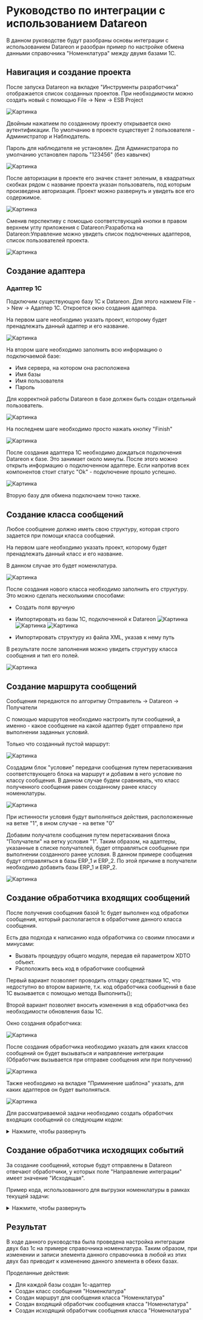 # Руководство по интеграции с использованием Datareon
В данном руководстве будут разобраны основы интеграции с использованием Datareon и разобран пример по настройке обмена данными справочника "Номенклатура" между двумя базами 1С.
## Навигация и создание проекта

После запуска Datareon на вкладке "Инструменты разработчика" отображается список созданных проектов. При необходимости можно создать новый с помощью File -> New -> ESB Project

![Картинка][image3]

Двойным нажатием по созданному проекту открывается окно аутентификации. По умолчанию в проекте существует 2 пользователя - Администратор и Наблюдатель.

Пароль для наблюдателя не установлен. Для Администратора по умолчанию установлен пароль "123456" (без кавычек)

![Картинка][image1]

После авторизации в проекте его значек станет зеленым, в квадратных скобках рядом с название проекта указан пользователь, под которым произведена авторизация. Проект можно развернуть и увидеть все его содержимое.

![Картинка][image2]

Сменив перспективу с помощью соответствующей кнопки в правом верхнем углу приложения с Datareon:Разработка на Datareon:Управление можно увидеть список подлюченных адаптеров, список пользователей проекта.

![Картинка][image4]

## Создание адаптера
### Адаптер 1С
Подключим существующую базу 1С к Datareon. Для этого нажмем File -> New -> Адаптер 1С. Откроется окно создания адаптера.

На первом шаге необходимо указать проект, которому будет пренадлежать данный адаптер и его название.

![Картинка][image5]

На втором шаге необходимо заполнить всю информацию о подключаемой базе:
* Имя сервера, на котором она расположена
* Имя базы
* Имя пользователя
* Пароль

Для корректной работы Datareon в базе должен быть создан отдельный пользователь.

![Картинка][image6]

На последнем шаге необходимо просто нажать кнопку "Finish"

![Картинка][image8]

После создания адаптера 1С необходимо дождаться подключения Datareon к базе. Это занимает около минуты. После этого можно открыть информацию о подключенном адаптере. Если напротив всех компонентов стоит статус "Ok" - подключение прошло успешно.

![Картинка][image9]

Вторую базу для обмена подключаем точно также.

## Создание класса сообщений
Любое сообщение должно иметь свою структуру, которая строго задается при помощи класса сообщений. 

На первом шаге необходимо указать проект, которому будет пренадлежать данный класс и его название. 

В данном случае это будет номенклатура.

![Картинка][image12]

После создания нового класса необходимо заполнить его структуру. Это можно сделать несколькими способами:

* Создать поля вручную

* Импортировать из базы 1С, подключенной к Datareon
![Картинка][image13]
![Картинка][image14]
![Картинка][image15]
* Импортировать структуру из файла XML, указав к нему путь

В результате после заполнения можно увидеть структуру класса сообщения и тип его полей.

![Картинка][image16]

## Создание маршрута сообщений
Сообщения передаются по алгоритму Отправитель -> Datareon -> Получатели

С помощью маршрутов необходимо настроить пути сообщений, а именно - какое сообщение на какой адаптер будет отправлено при выполнении заданных условий.

Только что созданный пустой маршрут:

![Картинка][image17]

Создадим блок "условие" передачи сообщения путем перетаскивания соответствующего блока на маршрут и добавим в него условие по классу сообщения. В данном случае будем сравнивать, что класс полученного сообщения равен созданному ранее классу номенклатуры.

![Картинка][image18]

При истинности условия будут выполняться действия, расположенные на ветке "1", в ином случае - на ветке "0"

Добавим получателя сообщения путем перетаскивания блока "Получатели" на ветку условия "1". Таким образом, на адаптеры, указанные в списке получателей, будет отправляться сообщение при выполнении созданного ранее условия. В данном примере сообщения будут отправляться в базы ERP_1 и ERP_2. По этой причине в получатели необходимо добавить базы ERP_1 и ERP_2.

![Картинка][image19]

## Создание обработчика входящих сообщений
После получения сообщения базой 1с будет выполнен код обработки сообщения, который располагается в обработчике данного класса сообщения. 

Есть два подхода к написанию кода обработчика со своими плюсами и минусами:

* Вызвать процедуру общего модуля, передав ей параметром XDTO объект.
* Расположить весь код в обработчике сообщений

Первый вариант позволяет проводить отладку средствами 1С, что недоступно во втором варианте, т.к. код обработчика сообщений в базе 1С вызывается с помощью метода Выполнить();

Второй вариант позволяет вносить изменения в код обработчика без необходимости обновления базы 1С.

Окно создания обработчика:

![Картинка][image20]

После создания обработчика необходимо указать для каких классов сообщений он будет вызываться и направление интеграции (Обработчик вызывается при отправке сообщения или при получении)

![Картинка][image21]

Также необходимо на вкладке "Приминение шаблона" указать, для каких адаптеров он будет выполняться.

![Картинка][image22]

Для рассматриваемой задачи необходимо создать обработчих входящих сообщений со следующим кодом:
<details>
<summary>Нажмите, чтобы развернуть</summary>
<pre><code>
//Определение переменных
ПустойИдентификатор = "00000000-0000-0000-0000-000000000000";

//Получение тела сообщения
xdtoОбъект = сшпОбщегоНазначения.ПолучитьОбъектXDTO(ФорматСообщения, ОбъектСообщение.Body);

//Поиск объекта
ЗначениеДляПоиска = xdtoОбъект.Код;
новыйОбъект = Справочники.Номенклатура.НайтиПоКоду(ЗначениеДляПоиска);

Если новыйОбъект = Неопределено ИЛИ новыйОбъект.Пустая() Тогда
&nbsp;&nbsp;новыйОбъект = Справочники.Номенклатура.СоздатьЭлемент();
Иначе
&nbsp;&nbsp;новыйОбъект = новыйОбъект.ПолучитьОбъект();
КонецЕсли;


////////////////////////////////////////////////////////////////////////////////
//Реквизиты шапки

//Родитель
Значение = xdtoОбъект.Получить("Родитель");
Если Значение <> ПустойИдентификатор И ЗначениеЗаполнено(Значение) Тогда
&nbsp;новыйОбъект.Родитель = Справочники.Номенклатура.ПолучитьСсылку(новый УникальныйИдентификатор(Значение));
Иначе
&nbsp;новыйОбъект.Родитель = Справочники.Номенклатура.ПустаяСсылка();
КонецЕсли;

//Наименование
новыйОбъект.Наименование = xdtoОбъект.Получить("Наименование");

//Код
новыйОбъект.Код = xdtoОбъект.Получить("Код");

//ЕдиницаИзмерения
Значение = xdtoОбъект.Получить("ЕдиницаИзмерения");
Если Значение <> ПустойИдентификатор И ЗначениеЗаполнено(Значение) Тогда
&nbsp;новыйОбъект.ЕдиницаИзмерения = Справочники.УпаковкиЕдиницыИзмерения.ПолучитьСсылку(новый УникальныйИдентификатор(Значение));
Иначе
&nbsp;новыйОбъект.ЕдиницаИзмерения = Справочники.УпаковкиЕдиницыИзмерения.ПустаяСсылка();
КонецЕсли;

//Артикул
новыйОбъект.Артикул = xdtoОбъект.Получить("Артикул");

//ВариантОформленияПродажи
Значение = xdtoОбъект.Получить("ВариантОформленияПродажи");
Если ЗначениеЗаполнено(Значение) Тогда
&nbsp;новыйОбъект.ВариантОформленияПродажи = XMLЗначение(Тип("ПеречислениеСсылка.ВариантыОформленияПродажи"), Значение);
Иначе
&nbsp;новыйОбъект.ВариантОформленияПродажи = Перечисления.ВариантыОформленияПродажи.ПустаяСсылка();
КонецЕсли;

//ВесЕдиницаИзмерения
Значение = xdtoОбъект.Получить("ВесЕдиницаИзмерения");
Если Значение <> ПустойИдентификатор И ЗначениеЗаполнено(Значение) Тогда
&nbsp;новыйОбъект.ВесЕдиницаИзмерения = Справочники.УпаковкиЕдиницыИзмерения.ПолучитьСсылку(новый УникальныйИдентификатор(Значение));
Иначе
&nbsp;новыйОбъект.ВесЕдиницаИзмерения = Справочники.УпаковкиЕдиницыИзмерения.ПустаяСсылка();
КонецЕсли;

//ВесЗнаменатель
новыйОбъект.ВесЗнаменатель = xdtoОбъект.Получить("ВесЗнаменатель");

//ВесИспользовать
новыйОбъект.ВесИспользовать = xdtoОбъект.Получить("ВесИспользовать");

//ВесМожноУказыватьВДокументах
новыйОбъект.ВесМожноУказыватьВДокументах = xdtoОбъект.Получить("ВесМожноУказыватьВДокументах");

//ВесЧислитель
новыйОбъект.ВесЧислитель = xdtoОбъект.Получить("ВесЧислитель");

//ВестиУчетПоГТД
новыйОбъект.ВестиУчетПоГТД = xdtoОбъект.Получить("ВестиУчетПоГТД");

//ВестиУчетСертификатовНоменклатуры
новыйОбъект.ВестиУчетСертификатовНоменклатуры = xdtoОбъект.Получить("ВестиУчетСертификатовНоменклатуры");

//ВидАлкогольнойПродукции
Значение = xdtoОбъект.Получить("ВидАлкогольнойПродукции");
Если Значение <> ПустойИдентификатор И ЗначениеЗаполнено(Значение) Тогда
&nbsp;новыйОбъект.ВидАлкогольнойПродукции = Справочники.ВидыАлкогольнойПродукции.ПолучитьСсылку(новый УникальныйИдентификатор(Значение));
Иначе
&nbsp;новыйОбъект.ВидАлкогольнойПродукции = Справочники.ВидыАлкогольнойПродукции.ПустаяСсылка();
КонецЕсли;

//ВидНоменклатуры
Значение = xdtoОбъект.Получить("ВидНоменклатуры");
Если Значение <> ПустойИдентификатор И ЗначениеЗаполнено(Значение) Тогда
&nbsp;новыйОбъект.ВидНоменклатуры = Справочники.ВидыНоменклатуры.ПолучитьСсылку(новый УникальныйИдентификатор(Значение));
Иначе
&nbsp;новыйОбъект.ВидНоменклатуры = Справочники.ВидыНоменклатуры.ПустаяСсылка();
КонецЕсли;

//ГруппаДоступа
Значение = xdtoОбъект.Получить("ГруппаДоступа");
Если Значение <> ПустойИдентификатор И ЗначениеЗаполнено(Значение) Тогда
&nbsp;новыйОбъект.ГруппаДоступа = Справочники.ГруппыДоступаНоменклатуры.ПолучитьСсылку(новый УникальныйИдентификатор(Значение));
Иначе
&nbsp;новыйОбъект.ГруппаДоступа = Справочники.ГруппыДоступаНоменклатуры.ПустаяСсылка();
КонецЕсли;

//АлкогольнаяПродукция
новыйОбъект.АлкогольнаяПродукция = xdtoОбъект.Получить("АлкогольнаяПродукция");

//НаименованиеПолное
новыйОбъект.НаименованиеПолное = xdtoОбъект.Получить("НаименованиеПолное");

//ЕдиницаИзмеренияСрокаГодности
Значение = xdtoОбъект.Получить("ЕдиницаИзмеренияСрокаГодности");
Если ЗначениеЗаполнено(Значение) Тогда
&nbsp;новыйОбъект.ЕдиницаИзмеренияСрокаГодности = XMLЗначение(Тип("ПеречислениеСсылка.ЕдиницыИзмеренияВремени"), Значение);
Иначе
&nbsp;новыйОбъект.ЕдиницаИзмеренияСрокаГодности = Перечисления.ЕдиницыИзмеренияВремени.ПустаяСсылка();
КонецЕсли;

//ЕстьТоварыДругогоКачества
новыйОбъект.ЕстьТоварыДругогоКачества = xdtoОбъект.Получить("ЕстьТоварыДругогоКачества");

//ИмпортнаяАлкогольнаяПродукция
новыйОбъект.ИмпортнаяАлкогольнаяПродукция = xdtoОбъект.Получить("ИмпортнаяАлкогольнаяПродукция");

//ДлинаЕдиницаИзмерения
Значение = xdtoОбъект.Получить("ДлинаЕдиницаИзмерения");
Если Значение <> ПустойИдентификатор И ЗначениеЗаполнено(Значение) Тогда
&nbsp;новыйОбъект.ДлинаЕдиницаИзмерения = Справочники.УпаковкиЕдиницыИзмерения.ПолучитьСсылку(новый УникальныйИдентификатор(Значение));
Иначе
&nbsp;новыйОбъект.ДлинаЕдиницаИзмерения = Справочники.УпаковкиЕдиницыИзмерения.ПустаяСсылка();
КонецЕсли;

//ДлинаЗнаменатель
новыйОбъект.ДлинаЗнаменатель = xdtoОбъект.Получить("ДлинаЗнаменатель");

//ДлинаИспользовать
новыйОбъект.ДлинаИспользовать = xdtoОбъект.Получить("ДлинаИспользовать");

//ДлинаМожноУказыватьВДокументах
новыйОбъект.ДлинаМожноУказыватьВДокументах = xdtoОбъект.Получить("ДлинаМожноУказыватьВДокументах");

//ДлинаЧислитель
новыйОбъект.ДлинаЧислитель = xdtoОбъект.Получить("ДлинаЧислитель");

//ИспользованиеХарактеристик
Значение = xdtoОбъект.Получить("ИспользованиеХарактеристик");
Если ЗначениеЗаполнено(Значение) Тогда
&nbsp;новыйОбъект.ИспользованиеХарактеристик = XMLЗначение(Тип("ПеречислениеСсылка.ВариантыИспользованияХарактеристикНоменклатуры"), Значение);
Иначе
&nbsp;новыйОбъект.ИспользованиеХарактеристик = Перечисления.ВариантыИспользованияХарактеристикНоменклатуры.ПустаяСсылка();
КонецЕсли;

//ИспользоватьИндивидуальныйШаблонЦенника
новыйОбъект.ИспользоватьИндивидуальныйШаблонЦенника = xdtoОбъект.Получить("ИспользоватьИндивидуальныйШаблонЦенника");

//ИспользоватьИндивидуальныйШаблонЭтикетки
новыйОбъект.ИспользоватьИндивидуальныйШаблонЭтикетки = xdtoОбъект.Получить("ИспользоватьИндивидуальныйШаблонЭтикетки");

//ИспользоватьУпаковки
новыйОбъект.ИспользоватьУпаковки = xdtoОбъект.Получить("ИспользоватьУпаковки");

//Качество
Значение = xdtoОбъект.Получить("Качество");
Если ЗначениеЗаполнено(Значение) Тогда
&nbsp;новыйОбъект.Качество = XMLЗначение(Тип("ПеречислениеСсылка.ГрадацииКачества"), Значение);
Иначе
&nbsp;новыйОбъект.Качество = Перечисления.ГрадацииКачества.ПустаяСсылка();
КонецЕсли;

//КодДляПоиска
новыйОбъект.КодДляПоиска = xdtoОбъект.Получить("КодДляПоиска");

//Марка
Значение = xdtoОбъект.Получить("Марка");
Если Значение <> ПустойИдентификатор И ЗначениеЗаполнено(Значение) Тогда
&nbsp;новыйОбъект.Марка = Справочники.Марки.ПолучитьСсылку(новый УникальныйИдентификатор(Значение));
Иначе
&nbsp;новыйОбъект.Марка = Справочники.Марки.ПустаяСсылка();
КонецЕсли;

//НаборУпаковок
Значение = xdtoОбъект.Получить("НаборУпаковок");
Если Значение <> ПустойИдентификатор И ЗначениеЗаполнено(Значение) Тогда
&nbsp;новыйОбъект.НаборУпаковок = Справочники.НаборыУпаковок.ПолучитьСсылку(новый УникальныйИдентификатор(Значение));
Иначе
&nbsp;новыйОбъект.НаборУпаковок = Справочники.НаборыУпаковок.ПустаяСсылка();
КонецЕсли;

//ГруппаФинансовогоУчета
Значение = xdtoОбъект.Получить("ГруппаФинансовогоУчета");
Если Значение <> ПустойИдентификатор И ЗначениеЗаполнено(Значение) Тогда
&nbsp;новыйОбъект.ГруппаФинансовогоУчета = Справочники.ГруппыФинансовогоУчетаНоменклатуры.ПолучитьСсылку(новый УникальныйИдентификатор(Значение));
Иначе
&nbsp;новыйОбъект.ГруппаФинансовогоУчета = Справочники.ГруппыФинансовогоУчетаНоменклатуры.ПустаяСсылка();
КонецЕсли;

//НоменклатураМногооборотнаяТара
Значение = xdtoОбъект.Получить("НоменклатураМногооборотнаяТара");
Если Значение <> ПустойИдентификатор И ЗначениеЗаполнено(Значение) Тогда
&nbsp;новыйОбъект.НоменклатураМногооборотнаяТара = Справочники.Номенклатура.ПолучитьСсылку(новый УникальныйИдентификатор(Значение));
Иначе
&nbsp;новыйОбъект.НоменклатураМногооборотнаяТара = Справочники.Номенклатура.ПустаяСсылка();
КонецЕсли;

//ОбъемДАЛ
новыйОбъект.ОбъемДАЛ = xdtoОбъект.Получить("ОбъемДАЛ");

//Описание
новыйОбъект.Описание = xdtoОбъект.Получить("Описание");

//ПодакцизныйТовар
новыйОбъект.ПодакцизныйТовар = xdtoОбъект.Получить("ПодакцизныйТовар");

//ПоставляетсяВМногооборотнойТаре
новыйОбъект.ПоставляетсяВМногооборотнойТаре = xdtoОбъект.Получить("ПоставляетсяВМногооборотнойТаре");

//Производитель
Значение = xdtoОбъект.Получить("Производитель");
Если Значение <> ПустойИдентификатор И ЗначениеЗаполнено(Значение) Тогда
&nbsp;новыйОбъект.Производитель = Справочники.Производители.ПолучитьСсылку(новый УникальныйИдентификатор(Значение));
Иначе
&nbsp;новыйОбъект.Производитель = Справочники.Производители.ПустаяСсылка();
КонецЕсли;

//ПроизводительИмпортерКонтрагент
Значение = xdtoОбъект.Получить("ПроизводительИмпортерКонтрагент");
Если Значение <> ПустойИдентификатор И ЗначениеЗаполнено(Значение) Тогда
&nbsp;новыйОбъект.ПроизводительИмпортерКонтрагент = Справочники.Контрагенты.ПолучитьСсылку(новый УникальныйИдентификатор(Значение));
Иначе
&nbsp;новыйОбъект.ПроизводительИмпортерКонтрагент = Справочники.Контрагенты.ПустаяСсылка();
КонецЕсли;

//СкладскаяГруппа
Значение = xdtoОбъект.Получить("СкладскаяГруппа");
Если Значение <> ПустойИдентификатор И ЗначениеЗаполнено(Значение) Тогда
&nbsp;новыйОбъект.СкладскаяГруппа = Справочники.СкладскиеГруппыНоменклатуры.ПолучитьСсылку(новый УникальныйИдентификатор(Значение));
Иначе
&nbsp;новыйОбъект.СкладскаяГруппа = Справочники.СкладскиеГруппыНоменклатуры.ПустаяСсылка();
КонецЕсли;

//СрокГодности
новыйОбъект.СрокГодности = xdtoОбъект.Получить("СрокГодности");

//УдалитьСтавкаНДС
Значение = xdtoОбъект.Получить("УдалитьСтавкаНДС");
Если ЗначениеЗаполнено(Значение) Тогда
&nbsp;новыйОбъект.УдалитьСтавкаНДС = XMLЗначение(Тип("ПеречислениеСсылка.СтавкиНДС"), Значение);
Иначе
&nbsp;новыйОбъект.УдалитьСтавкаНДС = Перечисления.СтавкиНДС.ПустаяСсылка();
КонецЕсли;

//СтавкаНДС
Значение = xdtoОбъект.Получить("СтавкаНДС");
Если ЗначениеЗаполнено(Значение) Тогда
&nbsp;новыйОбъект.СтавкаНДС = XMLЗначение(Тип("ПеречислениеСсылка.СтавкиНДС"), Значение);
Иначе
&nbsp;новыйОбъект.СтавкаНДС = Перечисления.СтавкиНДС.ПустаяСсылка();
КонецЕсли;

//ТипНоменклатуры
Значение = xdtoОбъект.Получить("ТипНоменклатуры");
Если ЗначениеЗаполнено(Значение) Тогда
&nbsp;новыйОбъект.ТипНоменклатуры = XMLЗначение(Тип("ПеречислениеСсылка.ТипыНоменклатуры"), Значение);
Иначе
&nbsp;новыйОбъект.ТипНоменклатуры = Перечисления.ТипыНоменклатуры.ПустаяСсылка();
КонецЕсли;

//ТоварнаяКатегория
Значение = xdtoОбъект.Получить("ТоварнаяКатегория");
Если Значение <> ПустойИдентификатор И ЗначениеЗаполнено(Значение) Тогда
&nbsp;новыйОбъект.ТоварнаяКатегория = Справочники.ТоварныеКатегории.ПолучитьСсылку(новый УникальныйИдентификатор(Значение));
Иначе
&nbsp;новыйОбъект.ТоварнаяКатегория = Справочники.ТоварныеКатегории.ПустаяСсылка();
КонецЕсли;

//ФайлКартинки
Значение = xdtoОбъект.Получить("ФайлКартинки");
Если Значение <> ПустойИдентификатор И ЗначениеЗаполнено(Значение) Тогда
&nbsp;новыйОбъект.ФайлКартинки = Справочники.НоменклатураПрисоединенныеФайлы.ПолучитьСсылку(новый УникальныйИдентификатор(Значение));
Иначе
&nbsp;новыйОбъект.ФайлКартинки = Справочники.НоменклатураПрисоединенныеФайлы.ПустаяСсылка();
КонецЕсли;

//ФайлОписанияДляСайта
Значение = xdtoОбъект.Получить("ФайлОписанияДляСайта");
Если Значение <> ПустойИдентификатор И ЗначениеЗаполнено(Значение) Тогда
&nbsp;новыйОбъект.ФайлОписанияДляСайта = Справочники.НоменклатураПрисоединенныеФайлы.ПолучитьСсылку(новый УникальныйИдентификатор(Значение));
Иначе
&nbsp;новыйОбъект.ФайлОписанияДляСайта = Справочники.НоменклатураПрисоединенныеФайлы.ПустаяСсылка();
КонецЕсли;

//ОбъемЕдиницаИзмерения
Значение = xdtoОбъект.Получить("ОбъемЕдиницаИзмерения");
Если Значение <> ПустойИдентификатор И ЗначениеЗаполнено(Значение) Тогда
&nbsp;новыйОбъект.ОбъемЕдиницаИзмерения = Справочники.УпаковкиЕдиницыИзмерения.ПолучитьСсылку(новый УникальныйИдентификатор(Значение));
Иначе
&nbsp;новыйОбъект.ОбъемЕдиницаИзмерения = Справочники.УпаковкиЕдиницыИзмерения.ПустаяСсылка();
КонецЕсли;

//ОбъемЗнаменатель
новыйОбъект.ОбъемЗнаменатель = xdtoОбъект.Получить("ОбъемЗнаменатель");

//ОбъемИспользовать
новыйОбъект.ОбъемИспользовать = xdtoОбъект.Получить("ОбъемИспользовать");

//ОбъемМожноУказыватьВДокументах
новыйОбъект.ОбъемМожноУказыватьВДокументах = xdtoОбъект.Получить("ОбъемМожноУказыватьВДокументах");

//ОбъемЧислитель
новыйОбъект.ОбъемЧислитель = xdtoОбъект.Получить("ОбъемЧислитель");

//ХарактеристикаМногооборотнаяТара
Значение = xdtoОбъект.Получить("ХарактеристикаМногооборотнаяТара");
Если Значение <> ПустойИдентификатор И ЗначениеЗаполнено(Значение) Тогда
&nbsp;новыйОбъект.ХарактеристикаМногооборотнаяТара = Справочники.ХарактеристикиНоменклатуры.ПолучитьСсылку(новый УникальныйИдентификатор(Значение));
Иначе
&nbsp;новыйОбъект.ХарактеристикаМногооборотнаяТара = Справочники.ХарактеристикиНоменклатуры.ПустаяСсылка();
КонецЕсли;

//ПлощадьЕдиницаИзмерения
Значение = xdtoОбъект.Получить("ПлощадьЕдиницаИзмерения");
Если Значение <> ПустойИдентификатор И ЗначениеЗаполнено(Значение) Тогда
&nbsp;новыйОбъект.ПлощадьЕдиницаИзмерения = Справочники.УпаковкиЕдиницыИзмерения.ПолучитьСсылку(новый УникальныйИдентификатор(Значение));
Иначе
&nbsp;новыйОбъект.ПлощадьЕдиницаИзмерения = Справочники.УпаковкиЕдиницыИзмерения.ПустаяСсылка();
КонецЕсли;

//ПлощадьЗнаменатель
новыйОбъект.ПлощадьЗнаменатель = xdtoОбъект.Получить("ПлощадьЗнаменатель");

//СхемаОбеспечения
Значение = xdtoОбъект.Получить("СхемаОбеспечения");
Если Значение <> ПустойИдентификатор И ЗначениеЗаполнено(Значение) Тогда
&nbsp;новыйОбъект.СхемаОбеспечения = Справочники.СхемыОбеспечения.ПолучитьСсылку(новый УникальныйИдентификатор(Значение));
Иначе
&nbsp;новыйОбъект.СхемаОбеспечения = Справочники.СхемыОбеспечения.ПустаяСсылка();
КонецЕсли;

//СпособОбеспеченияПотребностей
Значение = xdtoОбъект.Получить("СпособОбеспеченияПотребностей");
Если Значение <> ПустойИдентификатор И ЗначениеЗаполнено(Значение) Тогда
&nbsp;новыйОбъект.СпособОбеспеченияПотребностей = Справочники.СпособыОбеспеченияПотребностей.ПолучитьСсылку(новый УникальныйИдентификатор(Значение));
Иначе
&nbsp;новыйОбъект.СпособОбеспеченияПотребностей = Справочники.СпособыОбеспеченияПотребностей.ПустаяСсылка();
КонецЕсли;

//ПлощадьИспользовать
новыйОбъект.ПлощадьИспользовать = xdtoОбъект.Получить("ПлощадьИспользовать");

//ПлощадьМожноУказыватьВДокументах
новыйОбъект.ПлощадьМожноУказыватьВДокументах = xdtoОбъект.Получить("ПлощадьМожноУказыватьВДокументах");

//ПлощадьЧислитель
новыйОбъект.ПлощадьЧислитель = xdtoОбъект.Получить("ПлощадьЧислитель");

//ЦеноваяГруппа
Значение = xdtoОбъект.Получить("ЦеноваяГруппа");
Если Значение <> ПустойИдентификатор И ЗначениеЗаполнено(Значение) Тогда
&nbsp;новыйОбъект.ЦеноваяГруппа = Справочники.ЦеновыеГруппы.ПолучитьСсылку(новый УникальныйИдентификатор(Значение));
Иначе
&nbsp;новыйОбъект.ЦеноваяГруппа = Справочники.ЦеновыеГруппы.ПустаяСсылка();
КонецЕсли;

//ШаблонЦенника
Значение = xdtoОбъект.Получить("ШаблонЦенника");
Если Значение <> ПустойИдентификатор И ЗначениеЗаполнено(Значение) Тогда
&nbsp;новыйОбъект.ШаблонЦенника = Справочники.ШаблоныЭтикетокИЦенников.ПолучитьСсылку(новый УникальныйИдентификатор(Значение));
Иначе
&nbsp;новыйОбъект.ШаблонЦенника = Справочники.ШаблоныЭтикетокИЦенников.ПустаяСсылка();
КонецЕсли;

//ЕдиницаДляОтчетов
Значение = xdtoОбъект.Получить("ЕдиницаДляОтчетов");
Если Значение <> ПустойИдентификатор И ЗначениеЗаполнено(Значение) Тогда
&nbsp;новыйОбъект.ЕдиницаДляОтчетов = Справочники.УпаковкиЕдиницыИзмерения.ПолучитьСсылку(новый УникальныйИдентификатор(Значение));
Иначе
&nbsp;новыйОбъект.ЕдиницаДляОтчетов = Справочники.УпаковкиЕдиницыИзмерения.ПустаяСсылка();
КонецЕсли;

//КоэффициентЕдиницыДляОтчетов
новыйОбъект.КоэффициентЕдиницыДляОтчетов = xdtoОбъект.Получить("КоэффициентЕдиницыДляОтчетов");

//ШаблонЭтикетки
Значение = xdtoОбъект.Получить("ШаблонЭтикетки");
Если Значение <> ПустойИдентификатор И ЗначениеЗаполнено(Значение) Тогда
&nbsp;новыйОбъект.ШаблонЭтикетки = Справочники.ШаблоныЭтикетокИЦенников.ПолучитьСсылку(новый УникальныйИдентификатор(Значение));
Иначе
&nbsp;новыйОбъект.ШаблонЭтикетки = Справочники.ШаблоныЭтикетокИЦенников.ПустаяСсылка();
КонецЕсли;

//СезоннаяГруппа
Значение = xdtoОбъект.Получить("СезоннаяГруппа");
Если Значение <> ПустойИдентификатор И ЗначениеЗаполнено(Значение) Тогда
&nbsp;новыйОбъект.СезоннаяГруппа = Справочники.СезонныеГруппы.ПолучитьСсылку(новый УникальныйИдентификатор(Значение));
Иначе
&nbsp;новыйОбъект.СезоннаяГруппа = Справочники.СезонныеГруппы.ПустаяСсылка();
КонецЕсли;

//КоллекцияНоменклатуры
Значение = xdtoОбъект.Получить("КоллекцияНоменклатуры");
Если Значение <> ПустойИдентификатор И ЗначениеЗаполнено(Значение) Тогда
&nbsp;новыйОбъект.КоллекцияНоменклатуры = Справочники.КоллекцииНоменклатуры.ПолучитьСсылку(новый УникальныйИдентификатор(Значение));
Иначе
&nbsp;новыйОбъект.КоллекцияНоменклатуры = Справочники.КоллекцииНоменклатуры.ПустаяСсылка();
КонецЕсли;

//Принципал
Значение = xdtoОбъект.Получить("Принципал");
Если Значение <> ПустойИдентификатор И ЗначениеЗаполнено(Значение) Тогда
&nbsp;новыйОбъект.Принципал = Справочники.Организации.ПолучитьСсылку(новый УникальныйИдентификатор(Значение));
Иначе
&nbsp;новыйОбъект.Принципал = Справочники.Организации.ПустаяСсылка();
КонецЕсли;

//Контрагент
Значение = xdtoОбъект.Получить("Контрагент");
Если Значение <> ПустойИдентификатор И ЗначениеЗаполнено(Значение) Тогда
&nbsp;новыйОбъект.Контрагент = Справочники.Организации.ПолучитьСсылку(новый УникальныйИдентификатор(Значение));
Иначе
&nbsp;новыйОбъект.Контрагент = Справочники.Организации.ПустаяСсылка();
КонецЕсли;

//РейтингПродаж
Значение = xdtoОбъект.Получить("РейтингПродаж");
Если Значение <> ПустойИдентификатор И ЗначениеЗаполнено(Значение) Тогда
&nbsp;новыйОбъект.РейтингПродаж = Справочники.РейтингиПродажНоменклатуры.ПолучитьСсылку(новый УникальныйИдентификатор(Значение));
Иначе
&nbsp;новыйОбъект.РейтингПродаж = Справочники.РейтингиПродажНоменклатуры.ПустаяСсылка();
КонецЕсли;

//ОбособленнаяЗакупкаПродажа
новыйОбъект.ОбособленнаяЗакупкаПродажа = xdtoОбъект.Получить("ОбособленнаяЗакупкаПродажа");

//ГруппаАналитическогоУчета
Значение = xdtoОбъект.Получить("ГруппаАналитическогоУчета");
Если Значение <> ПустойИдентификатор И ЗначениеЗаполнено(Значение) Тогда
&nbsp;новыйОбъект.ГруппаАналитическогоУчета = Справочники.ГруппыАналитическогоУчетаНоменклатуры.ПолучитьСсылку(новый УникальныйИдентификатор(Значение));
Иначе
&nbsp;новыйОбъект.ГруппаАналитическогоУчета = Справочники.ГруппыАналитическогоУчетаНоменклатуры.ПустаяСсылка();
КонецЕсли;

//КодТНВЭД
Значение = xdtoОбъект.Получить("КодТНВЭД");
Если Значение <> ПустойИдентификатор И ЗначениеЗаполнено(Значение) Тогда
&nbsp;новыйОбъект.КодТНВЭД = Справочники.КлассификаторТНВЭД.ПолучитьСсылку(новый УникальныйИдентификатор(Значение));
Иначе
&nbsp;новыйОбъект.КодТНВЭД = Справочники.КлассификаторТНВЭД.ПустаяСсылка();
КонецЕсли;

//КодОКВЭД
Значение = xdtoОбъект.Получить("КодОКВЭД");
Если Значение <> ПустойИдентификатор И ЗначениеЗаполнено(Значение) Тогда
&nbsp;новыйОбъект.КодОКВЭД = Справочники.КлассификаторВидовЭкономическойДеятельности.ПолучитьСсылку(новый УникальныйИдентификатор(Значение));
Иначе
&nbsp;новыйОбъект.КодОКВЭД = Справочники.КлассификаторВидовЭкономическойДеятельности.ПустаяСсылка();
КонецЕсли;

//КодОКП
Значение = xdtoОбъект.Получить("КодОКП");
Если Значение <> ПустойИдентификатор И ЗначениеЗаполнено(Значение) Тогда
&nbsp;новыйОбъект.КодОКП = Справочники.ОбщероссийскийКлассификаторПродукции.ПолучитьСсылку(новый УникальныйИдентификатор(Значение));
Иначе
&nbsp;новыйОбъект.КодОКП = Справочники.ОбщероссийскийКлассификаторПродукции.ПустаяСсылка();
КонецЕсли;

//ОблагаетсяНДПИПоПроцентнойСтавке
новыйОбъект.ОблагаетсяНДПИПоПроцентнойСтавке = xdtoОбъект.Получить("ОблагаетсяНДПИПоПроцентнойСтавке");

//ВладелецСерий
Значение = xdtoОбъект.Получить("ВладелецСерий");
Если Значение <> ПустойИдентификатор И ЗначениеЗаполнено(Значение) Тогда
&nbsp;новыйОбъект.ВладелецСерий = Справочники.ВидыНоменклатуры.ПолучитьСсылку(новый УникальныйИдентификатор(Значение));
Иначе
&nbsp;новыйОбъект.ВладелецСерий = Справочники.ВидыНоменклатуры.ПустаяСсылка();
КонецЕсли;

//ВладелецХарактеристик
Значение = xdtoОбъект.Получить("ВладелецХарактеристик");
Если Значение <> ПустойИдентификатор И ЗначениеЗаполнено(Значение) Тогда
&nbsp;новыйОбъект.ВладелецХарактеристик = Справочники.ВидыНоменклатуры.ПолучитьСсылку(новый УникальныйИдентификатор(Значение));
Иначе
&nbsp;новыйОбъект.ВладелецХарактеристик = Справочники.ВидыНоменклатуры.ПустаяСсылка();
КонецЕсли;

//ВладелецТоварныхКатегорий
Значение = xdtoОбъект.Получить("ВладелецТоварныхКатегорий");
Если Значение <> ПустойИдентификатор И ЗначениеЗаполнено(Значение) Тогда
&nbsp;новыйОбъект.ВладелецТоварныхКатегорий = Справочники.ВидыНоменклатуры.ПолучитьСсылку(новый УникальныйИдентификатор(Значение));
Иначе
&nbsp;новыйОбъект.ВладелецТоварныхКатегорий = Справочники.ВидыНоменклатуры.ПустаяСсылка();
КонецЕсли;

//Крепость
новыйОбъект.Крепость = xdtoОбъект.Получить("Крепость");

//ОсобенностьУчета
Значение = xdtoОбъект.Получить("ОсобенностьУчета");
Если ЗначениеЗаполнено(Значение) Тогда
&nbsp;новыйОбъект.ОсобенностьУчета = XMLЗначение(Тип("ПеречислениеСсылка.ОсобенностиУчетаНоменклатуры"), Значение);
Иначе
&nbsp;новыйОбъект.ОсобенностьУчета = Перечисления.ОсобенностиУчетаНоменклатуры.ПустаяСсылка();
КонецЕсли;

//ПродукцияМаркируемаяДляГИСМ
новыйОбъект.ПродукцияМаркируемаяДляГИСМ = xdtoОбъект.Получить("ПродукцияМаркируемаяДляГИСМ");

//КиЗГИСМ
новыйОбъект.КиЗГИСМ = xdtoОбъект.Получить("КиЗГИСМ");

//КиЗГИСМВид
Значение = xdtoОбъект.Получить("КиЗГИСМВид");
Если ЗначениеЗаполнено(Значение) Тогда
&nbsp;новыйОбъект.КиЗГИСМВид = XMLЗначение(Тип("ПеречислениеСсылка.ВидыКиЗГИСМ"), Значение);
Иначе
&nbsp;новыйОбъект.КиЗГИСМВид = Перечисления.ВидыКиЗГИСМ.ПустаяСсылка();
КонецЕсли;

//КиЗГИСМСпособВыпускаВОборот
Значение = xdtoОбъект.Получить("КиЗГИСМСпособВыпускаВОборот");
Если ЗначениеЗаполнено(Значение) Тогда
&nbsp;новыйОбъект.КиЗГИСМСпособВыпускаВОборот = XMLЗначение(Тип("ПеречислениеСсылка.СпособыВыпускаВОборотГИСМ"), Значение);
Иначе
&nbsp;новыйОбъект.КиЗГИСМСпособВыпускаВОборот = Перечисления.СпособыВыпускаВОборотГИСМ.ПустаяСсылка();
КонецЕсли;

//КиЗГИСМGTIN
новыйОбъект.КиЗГИСМGTIN = xdtoОбъект.Получить("КиЗГИСМGTIN");

//КиЗГИСМРазмер
Значение = xdtoОбъект.Получить("КиЗГИСМРазмер");
Если ЗначениеЗаполнено(Значение) Тогда
&nbsp;новыйОбъект.КиЗГИСМРазмер = XMLЗначение(Тип("ПеречислениеСсылка.РазмерыКиЗГИСМ"), Значение);
Иначе
&nbsp;новыйОбъект.КиЗГИСМРазмер = Перечисления.РазмерыКиЗГИСМ.ПустаяСсылка();
КонецЕсли;

//ПодконтрольнаяПродукцияВЕТИС
новыйОбъект.ПодконтрольнаяПродукцияВЕТИС = xdtoОбъект.Получить("ПодконтрольнаяПродукцияВЕТИС");

//АлкогольнаяПродукцияВоВскрытойТаре
новыйОбъект.АлкогольнаяПродукцияВоВскрытойТаре = xdtoОбъект.Получить("АлкогольнаяПродукцияВоВскрытойТаре");

//КодРаздел7ДекларацииНДС
Значение = xdtoОбъект.Получить("КодРаздел7ДекларацииНДС");
Если Значение <> ПустойИдентификатор И ЗначениеЗаполнено(Значение) Тогда
&nbsp;новыйОбъект.КодРаздел7ДекларацииНДС = Справочники.КодыОперацийРаздела7ДекларацииПоНДС.ПолучитьСсылку(новый УникальныйИдентификатор(Значение));
Иначе
&nbsp;новыйОбъект.КодРаздел7ДекларацииНДС = Справочники.КодыОперацийРаздела7ДекларацииПоНДС.ПустаяСсылка();
КонецЕсли;

//ОблагаетсяНДСУПокупателя
новыйОбъект.ОблагаетсяНДСУПокупателя = xdtoОбъект.Получить("ОблагаетсяНДСУПокупателя");

//КодОКВЭД2
Значение = xdtoОбъект.Получить("КодОКВЭД2");
Если Значение <> ПустойИдентификатор И ЗначениеЗаполнено(Значение) Тогда
&nbsp;новыйОбъект.КодОКВЭД2 = Справочники.КлассификаторОКВЭД2.ПолучитьСсылку(новый УникальныйИдентификатор(Значение));
Иначе
&nbsp;новыйОбъект.КодОКВЭД2 = Справочники.КлассификаторОКВЭД2.ПустаяСсылка();
КонецЕсли;

//КодОКПД2
Значение = xdtoОбъект.Получить("КодОКПД2");
Если Значение <> ПустойИдентификатор И ЗначениеЗаполнено(Значение) Тогда
&nbsp;новыйОбъект.КодОКПД2 = Справочники.КлассификаторОКПД2.ПолучитьСсылку(новый УникальныйИдентификатор(Значение));
Иначе
&nbsp;новыйОбъект.КодОКПД2 = Справочники.КлассификаторОКПД2.ПустаяСсылка();
КонецЕсли;

//УдалитьТабачнаяПродукция
новыйОбъект.УдалитьТабачнаяПродукция = xdtoОбъект.Получить("УдалитьТабачнаяПродукция");

//УдалитьОбувнаяПродукция
новыйОбъект.УдалитьОбувнаяПродукция = xdtoОбъект.Получить("УдалитьОбувнаяПродукция");

//КодВидаНоменклатурнойКлассификации
новыйОбъект.КодВидаНоменклатурнойКлассификации = xdtoОбъект.Получить("КодВидаНоменклатурнойКлассификации");

//НаименованиеВидаНоменклатурнойКлассификации
новыйОбъект.НаименованиеВидаНоменклатурнойКлассификации = xdtoОбъект.Получить("НаименованиеВидаНоменклатурнойКлассификации");

//ЕдиницаИзмеренияТНВЭД
Значение = xdtoОбъект.Получить("ЕдиницаИзмеренияТНВЭД");
Если Значение <> ПустойИдентификатор И ЗначениеЗаполнено(Значение) Тогда
&nbsp;новыйОбъект.ЕдиницаИзмеренияТНВЭД = Справочники.УпаковкиЕдиницыИзмерения.ПолучитьСсылку(новый УникальныйИдентификатор(Значение));
Иначе
&nbsp;новыйОбъект.ЕдиницаИзмеренияТНВЭД = Справочники.УпаковкиЕдиницыИзмерения.ПустаяСсылка();
КонецЕсли;

//кс_IDНоменклатуры
новыйОбъект.кс_IDНоменклатуры = xdtoОбъект.Получить("кс_IDНоменклатуры");


////////////////////////////////////////////////////////////////////////////////
//Табличные части


//Табличная часть ДополнительныеРеквизиты
новыйОбъект.ДополнительныеРеквизиты.Очистить();
текТаблица = xdtoОбъект.ДополнительныеРеквизиты.Последовательность();
Для Инд = 0 По текТаблица.Количество()-1 Цикл
&nbsp;&nbsp;xdtoСтрока= текТаблица.ПолучитьЗначение(Инд);
&nbsp;&nbsp;текСтрока = новыйОбъект.ДополнительныеРеквизиты.Добавить();

&nbsp;&nbsp;//Свойство
&nbsp;&nbsp;Значение = xdtoСтрока.Получить("Свойство");
&nbsp;&nbsp;Если Значение <> ПустойИдентификатор И ЗначениеЗаполнено(Значение) Тогда
&nbsp;&nbsp;&nbsp;текСтрока.Свойство = ПланыВидовХарактеристик.ДополнительныеРеквизитыИСведения.ПолучитьСсылку(новый УникальныйИдентификатор(Значение));
&nbsp;&nbsp;Иначе
&nbsp;&nbsp;&nbsp;текСтрока.Свойство = ПланыВидовХарактеристик.ДополнительныеРеквизитыИСведения.ПустаяСсылка();
&nbsp;&nbsp;КонецЕсли;

&nbsp;&nbsp;//Значение
&nbsp;&nbsp;Значение = xdtoСтрока.Получить("Значение");
&nbsp;&nbsp;Если Значение <> ПустойИдентификатор И ЗначениеЗаполнено(Значение) Тогда
&nbsp;&nbsp;&nbsp;текСтрока.Значение = Справочники.ПрофессииРабочих.ПолучитьСсылку(новый УникальныйИдентификатор(Значение));
&nbsp;&nbsp;Иначе
&nbsp;&nbsp;&nbsp;текСтрока.Значение = Справочники.ПрофессииРабочих.ПустаяСсылка();
&nbsp;&nbsp;КонецЕсли;

&nbsp;&nbsp;//ТекстоваяСтрока
&nbsp;&nbsp;текСтрока.ТекстоваяСтрока = xdtoСтрока.Получить("ТекстоваяСтрока");
КонецЦикла;


//Табличная часть ДрагоценныеМатериалы
новыйОбъект.ДрагоценныеМатериалы.Очистить();
текТаблица = xdtoОбъект.ДрагоценныеМатериалы.Последовательность();
Для Инд = 0 По текТаблица.Количество()-1 Цикл
&nbsp;&nbsp;xdtoСтрока= текТаблица.ПолучитьЗначение(Инд);
&nbsp;&nbsp;текСтрока = новыйОбъект.ДрагоценныеМатериалы.Добавить();

&nbsp;&nbsp;//ДрагоценныйМатериал
&nbsp;&nbsp;Значение = xdtoСтрока.Получить("ДрагоценныйМатериал");
&nbsp;&nbsp;Если Значение <> ПустойИдентификатор И ЗначениеЗаполнено(Значение) Тогда
&nbsp;&nbsp;&nbsp;текСтрока.ДрагоценныйМатериал = Справочники.ДрагоценныеМатериалы.ПолучитьСсылку(новый УникальныйИдентификатор(Значение));
&nbsp;&nbsp;Иначе
&nbsp;&nbsp;&nbsp;текСтрока.ДрагоценныйМатериал = Справочники.ДрагоценныеМатериалы.ПустаяСсылка();
&nbsp;&nbsp;КонецЕсли;

&nbsp;&nbsp;//Количество
&nbsp;&nbsp;текСтрока.Количество = xdtoСтрока.Получить("Количество");

&nbsp;&nbsp;//ЕдиницаИзмерения
&nbsp;&nbsp;Значение = xdtoСтрока.Получить("ЕдиницаИзмерения");
&nbsp;&nbsp;Если Значение <> ПустойИдентификатор И ЗначениеЗаполнено(Значение) Тогда
&nbsp;&nbsp;&nbsp;текСтрока.ЕдиницаИзмерения = Справочники.УпаковкиЕдиницыИзмерения.ПолучитьСсылку(новый УникальныйИдентификатор(Значение));
&nbsp;&nbsp;Иначе
&nbsp;&nbsp;&nbsp;текСтрока.ЕдиницаИзмерения = Справочники.УпаковкиЕдиницыИзмерения.ПустаяСсылка();
&nbsp;&nbsp;КонецЕсли;

&nbsp;&nbsp;//Расположение
&nbsp;&nbsp;Значение = xdtoСтрока.Получить("Расположение");
&nbsp;&nbsp;Если ЗначениеЗаполнено(Значение) Тогда
&nbsp;&nbsp;&nbsp;текСтрока.Расположение = XMLЗначение(Тип("ПеречислениеСсылка.РасположениеДрагоценныхКамней"), Значение);
&nbsp;&nbsp;Иначе
&nbsp;&nbsp;&nbsp;текСтрока.Расположение = Перечисления.РасположениеДрагоценныхКамней.ПустаяСсылка();
&nbsp;&nbsp;КонецЕсли;

&nbsp;&nbsp;//Комментарий
&nbsp;&nbsp;текСтрока.Комментарий = xdtoСтрока.Получить("Комментарий");
КонецЦикла;


//Запись объекта
новыйОбъект.ДополнительныеСвойства.Вставить("СШПНеобрабатывать", Истина);
новыйОбъект.Записать();
</code></pre>
</details>

## Создание обработчика исходящих событий

За создание сообщений, которые будут отправлены в Datareon отвечают обработчики, у которых поле "Направление интеграции" имеет значение "Исходящая".

Пример кода, использованного для выгрузки номенклатуры в рамках текущей задачи:

<details>
<summary>Нажмите, чтобы развернуть</summary>
<pre><code>
РезультатОбработки.ClassId = 76;
Данные = Новый Структура;

Данные.Вставить("Родитель", ОбъектОбработки.Родитель);
Данные.Вставить("Наименование", ОбъектОбработки.Наименование);
Данные.Вставить("Код", ОбъектОбработки.Код);
Данные.Вставить("ПометкаУдаления", ОбъектОбработки.ПометкаУдаления);
Данные.Вставить("ЕдиницаИзмерения", ОбъектОбработки.ЕдиницаИзмерения);
Данные.Вставить("Артикул", ОбъектОбработки.Артикул);
Данные.Вставить("ВариантОформленияПродажи", ОбъектОбработки.ВариантОформленияПродажи);
Данные.Вставить("ВесЕдиницаИзмерения", ОбъектОбработки.ВесЕдиницаИзмерения);
Данные.Вставить("ВесЗнаменатель", ОбъектОбработки.ВесЗнаменатель);
Данные.Вставить("ВесИспользовать", ОбъектОбработки.ВесИспользовать);
Данные.Вставить("ВесМожноУказыватьВДокументах", ОбъектОбработки.ВесМожноУказыватьВДокументах);
Данные.Вставить("ВесЧислитель", ОбъектОбработки.ВесЧислитель);
Данные.Вставить("ВестиУчетПоГТД", ОбъектОбработки.ВестиУчетПоГТД);
Данные.Вставить("ВестиУчетСертификатовНоменклатуры", ОбъектОбработки.ВестиУчетСертификатовНоменклатуры);
Данные.Вставить("ВидАлкогольнойПродукции", ОбъектОбработки.ВидАлкогольнойПродукции);
Данные.Вставить("ВидНоменклатуры", ОбъектОбработки.ВидНоменклатуры);
Данные.Вставить("ГруппаДоступа", ОбъектОбработки.ГруппаДоступа);
Данные.Вставить("АлкогольнаяПродукция", ОбъектОбработки.АлкогольнаяПродукция);
Данные.Вставить("НаименованиеПолное", ОбъектОбработки.НаименованиеПолное);
Данные.Вставить("ЕдиницаИзмеренияСрокаГодности", ОбъектОбработки.ЕдиницаИзмеренияСрокаГодности);
Данные.Вставить("ЕстьТоварыДругогоКачества", ОбъектОбработки.ЕстьТоварыДругогоКачества);
Данные.Вставить("ИмпортнаяАлкогольнаяПродукция", ОбъектОбработки.ИмпортнаяАлкогольнаяПродукция);
Данные.Вставить("ДлинаЕдиницаИзмерения", ОбъектОбработки.ДлинаЕдиницаИзмерения);
Данные.Вставить("ДлинаЗнаменатель", ОбъектОбработки.ДлинаЗнаменатель);
Данные.Вставить("ДлинаИспользовать", ОбъектОбработки.ДлинаИспользовать);
Данные.Вставить("ДлинаМожноУказыватьВДокументах", ОбъектОбработки.ДлинаМожноУказыватьВДокументах);
Данные.Вставить("ДлинаЧислитель", ОбъектОбработки.ДлинаЧислитель);
Данные.Вставить("ИспользованиеХарактеристик", ОбъектОбработки.ИспользованиеХарактеристик);
Данные.Вставить("ИспользоватьИндивидуальныйШаблонЦенника", ОбъектОбработки.ИспользоватьИндивидуальныйШаблонЦенника);
Данные.Вставить("ИспользоватьИндивидуальныйШаблонЭтикетки", ОбъектОбработки.ИспользоватьИндивидуальныйШаблонЭтикетки);
Данные.Вставить("ИспользоватьУпаковки", ОбъектОбработки.ИспользоватьУпаковки);
Данные.Вставить("Качество", ОбъектОбработки.Качество);
Данные.Вставить("КодДляПоиска", ОбъектОбработки.КодДляПоиска);
Данные.Вставить("Марка", ОбъектОбработки.Марка);
Данные.Вставить("НаборУпаковок", ОбъектОбработки.НаборУпаковок);
Данные.Вставить("ГруппаФинансовогоУчета", ОбъектОбработки.ГруппаФинансовогоУчета);
Данные.Вставить("НоменклатураМногооборотнаяТара", ОбъектОбработки.НоменклатураМногооборотнаяТара);
Данные.Вставить("ОбъемДАЛ", ОбъектОбработки.ОбъемДАЛ);
Данные.Вставить("Описание", ОбъектОбработки.Описание);
Данные.Вставить("ПодакцизныйТовар", ОбъектОбработки.ПодакцизныйТовар);
Данные.Вставить("ПоставляетсяВМногооборотнойТаре", ОбъектОбработки.ПоставляетсяВМногооборотнойТаре);
Данные.Вставить("Производитель", ОбъектОбработки.Производитель);
Данные.Вставить("ПроизводительИмпортерКонтрагент", ОбъектОбработки.ПроизводительИмпортерКонтрагент);
Данные.Вставить("СкладскаяГруппа", ОбъектОбработки.СкладскаяГруппа);
Данные.Вставить("СрокГодности", ОбъектОбработки.СрокГодности);
Данные.Вставить("УдалитьСтавкаНДС", ОбъектОбработки.УдалитьСтавкаНДС);
Данные.Вставить("СтавкаНДС", ОбъектОбработки.СтавкаНДС);
Данные.Вставить("ТипНоменклатуры", ОбъектОбработки.ТипНоменклатуры);
Данные.Вставить("ТоварнаяКатегория", ОбъектОбработки.ТоварнаяКатегория);
Данные.Вставить("ФайлКартинки", ОбъектОбработки.ФайлКартинки);
Данные.Вставить("ФайлОписанияДляСайта", ОбъектОбработки.ФайлОписанияДляСайта);
Данные.Вставить("ОбъемЕдиницаИзмерения", ОбъектОбработки.ОбъемЕдиницаИзмерения);
Данные.Вставить("ОбъемЗнаменатель", ОбъектОбработки.ОбъемЗнаменатель);
Данные.Вставить("ОбъемИспользовать", ОбъектОбработки.ОбъемИспользовать);
Данные.Вставить("ОбъемМожноУказыватьВДокументах", ОбъектОбработки.ОбъемМожноУказыватьВДокументах);
Данные.Вставить("ОбъемЧислитель", ОбъектОбработки.ОбъемЧислитель);
Данные.Вставить("ХарактеристикаМногооборотнаяТара", ОбъектОбработки.ХарактеристикаМногооборотнаяТара);
Данные.Вставить("ПлощадьЕдиницаИзмерения", ОбъектОбработки.ПлощадьЕдиницаИзмерения);
Данные.Вставить("ПлощадьЗнаменатель", ОбъектОбработки.ПлощадьЗнаменатель);
Данные.Вставить("СхемаОбеспечения", ОбъектОбработки.СхемаОбеспечения);
Данные.Вставить("СпособОбеспеченияПотребностей", ОбъектОбработки.СпособОбеспеченияПотребностей);
Данные.Вставить("ПлощадьИспользовать", ОбъектОбработки.ПлощадьИспользовать);
Данные.Вставить("ПлощадьМожноУказыватьВДокументах", ОбъектОбработки.ПлощадьМожноУказыватьВДокументах);
Данные.Вставить("ПлощадьЧислитель", ОбъектОбработки.ПлощадьЧислитель);
Данные.Вставить("ЦеноваяГруппа", ОбъектОбработки.ЦеноваяГруппа);
Данные.Вставить("ШаблонЦенника", ОбъектОбработки.ШаблонЦенника);
Данные.Вставить("ЕдиницаДляОтчетов", ОбъектОбработки.ЕдиницаДляОтчетов);
Данные.Вставить("КоэффициентЕдиницыДляОтчетов", ОбъектОбработки.КоэффициентЕдиницыДляОтчетов);
Данные.Вставить("ШаблонЭтикетки", ОбъектОбработки.ШаблонЭтикетки);
Данные.Вставить("СезоннаяГруппа", ОбъектОбработки.СезоннаяГруппа);
Данные.Вставить("КоллекцияНоменклатуры", ОбъектОбработки.КоллекцияНоменклатуры);
Данные.Вставить("Принципал", ОбъектОбработки.Принципал);
Данные.Вставить("Контрагент", ОбъектОбработки.Контрагент);
Данные.Вставить("РейтингПродаж", ОбъектОбработки.РейтингПродаж);
Данные.Вставить("ОбособленнаяЗакупкаПродажа", ОбъектОбработки.ОбособленнаяЗакупкаПродажа);
Данные.Вставить("ГруппаАналитическогоУчета", ОбъектОбработки.ГруппаАналитическогоУчета);
Данные.Вставить("КодТНВЭД", ОбъектОбработки.КодТНВЭД);
Данные.Вставить("КодОКВЭД", ОбъектОбработки.КодОКВЭД);
Данные.Вставить("КодОКП", ОбъектОбработки.КодОКП);
Данные.Вставить("ОблагаетсяНДПИПоПроцентнойСтавке", ОбъектОбработки.ОблагаетсяНДПИПоПроцентнойСтавке);
Данные.Вставить("ВладелецСерий", ОбъектОбработки.ВладелецСерий);
Данные.Вставить("ВладелецХарактеристик", ОбъектОбработки.ВладелецХарактеристик);
Данные.Вставить("ВладелецТоварныхКатегорий", ОбъектОбработки.ВладелецТоварныхКатегорий);
Данные.Вставить("Крепость", ОбъектОбработки.Крепость);
Данные.Вставить("ОсобенностьУчета", ОбъектОбработки.ОсобенностьУчета);
Данные.Вставить("ПродукцияМаркируемаяДляГИСМ", ОбъектОбработки.ПродукцияМаркируемаяДляГИСМ);
Данные.Вставить("КиЗГИСМ", ОбъектОбработки.КиЗГИСМ);
Данные.Вставить("КиЗГИСМВид", ОбъектОбработки.КиЗГИСМВид);
Данные.Вставить("КиЗГИСМСпособВыпускаВОборот", ОбъектОбработки.КиЗГИСМСпособВыпускаВОборот);
Данные.Вставить("КиЗГИСМGTIN", ОбъектОбработки.КиЗГИСМGTIN);
Данные.Вставить("КиЗГИСМРазмер", ОбъектОбработки.КиЗГИСМРазмер);
Данные.Вставить("ПодконтрольнаяПродукцияВЕТИС", ОбъектОбработки.ПодконтрольнаяПродукцияВЕТИС);
Данные.Вставить("АлкогольнаяПродукцияВоВскрытойТаре", ОбъектОбработки.АлкогольнаяПродукцияВоВскрытойТаре);
Данные.Вставить("КодРаздел7ДекларацииНДС", ОбъектОбработки.КодРаздел7ДекларацииНДС);
Данные.Вставить("ОблагаетсяНДСУПокупателя", ОбъектОбработки.ОблагаетсяНДСУПокупателя);
Данные.Вставить("КодОКВЭД2", ОбъектОбработки.КодОКВЭД2);
Данные.Вставить("КодОКПД2", ОбъектОбработки.КодОКПД2);
Данные.Вставить("УдалитьТабачнаяПродукция", ОбъектОбработки.УдалитьТабачнаяПродукция);
Данные.Вставить("УдалитьОбувнаяПродукция", ОбъектОбработки.УдалитьОбувнаяПродукция);
Данные.Вставить("КодВидаНоменклатурнойКлассификации", ОбъектОбработки.КодВидаНоменклатурнойКлассификации);
Данные.Вставить("НаименованиеВидаНоменклатурнойКлассификации", ОбъектОбработки.НаименованиеВидаНоменклатурнойКлассификации);
Данные.Вставить("ЕдиницаИзмеренияТНВЭД", ОбъектОбработки.ЕдиницаИзмеренияТНВЭД);
Данные.Вставить("кс_IDНоменклатуры", ОбъектОбработки.кс_IDНоменклатуры);

мсвТаблица = Новый Массив;
Для Каждого текСтрока Из ОбъектОбработки.ДополнительныеРеквизиты Цикл 
&nbsp;&nbsp;сткСтрока = Новый Структура;
&nbsp;&nbsp;сткСтрока.Вставить("Свойство", текСтрока.Свойство);
&nbsp;&nbsp;сткСтрока.Вставить("Значение", текСтрока.Значение);
&nbsp;&nbsp;сткСтрока.Вставить("ТекстоваяСтрока", текСтрока.ТекстоваяСтрока);
&nbsp;&nbsp;мсвТаблица.Добавить(сткСтрока);
КонецЦикла; 
Данные.Вставить("ДополнительныеРеквизиты", мсвТаблица);

мсвТаблица = Новый Массив;
Для Каждого текСтрока Из ОбъектОбработки.ДрагоценныеМатериалы Цикл 
&nbsp;&nbsp;сткСтрока = Новый Структура;
&nbsp;&nbsp;сткСтрока.Вставить("ДрагоценныйМатериал", текСтрока.ДрагоценныйМатериал);
&nbsp;&nbsp;сткСтрока.Вставить("Количество", текСтрока.Количество);
&nbsp;&nbsp;сткСтрока.Вставить("ЕдиницаИзмерения", текСтрока.ЕдиницаИзмерения);
&nbsp;&nbsp;сткСтрока.Вставить("Расположение", текСтрока.Расположение);
&nbsp;&nbsp;сткСтрока.Вставить("Комментарий", текСтрока.Комментарий);
&nbsp;&nbsp;мсвТаблица.Добавить(сткСтрока);
КонецЦикла; 
Данные.Вставить("ДрагоценныеМатериалы", мсвТаблица);

РезультатОбработки.Body = сшпОбщегоНазначения.ПреобразоватьСтруктуруПоФормату(ФорматСообщения, Данные);

</code></pre>
</details>

## Результат

В ходе данного руководства была проведена настройка интеграции двух баз 1с на примере справочника номенклатура. Таким образом, при изменении и записи элемента данного справочника в любой из этих двух баз приводит к изменению данного элемента в обеих базах.

Проделанные действия:
* Для каждой базы создан 1с-адаптер
* Создан класс сообщения "Номенклатура"
* Создан маршрут для сообщения класса "Номенклатура"
* Создан входящий обработчик сообщения класса "Номенклатура"
* Создан исходящий обработчик сообщения класса "Номенклатура"

[image1]: /Авторизация.PNG
[image2]: /ДеревоПроекта.PNG
[image3]: /ИнструментыРазработчика.PNG
[image4]: /Обозреватель.PNG

[image5]: /СозданиеАдаптера1с/4.PNG
[image6]: /СозданиеАдаптера1с/5.PNG

[image8]: /СозданиеАдаптера1с/3.PNG
[image9]: /СозданиеАдаптера1с/6.PNG
[image10]: /СозданиеАдаптера1с/ФайловыйАдаптерВходящаяТочка.PNG
[image11]: /СозданиеАдаптера1с/ФайловыйАдаптерИсходящаяТочка.PNG

[image12]: /СозданиеКласса/6.PNG
[image13]: /СозданиеКласса/2.PNG
[image14]: /СозданиеКласса/7.PNG
[image15]: /СозданиеКласса/4.PNG
[image16]: /СозданиеКласса/5.PNG

[image17]: /СозданиеМаршрута/1.PNG
[image18]: /СозданиеМаршрута/2.PNG
[image19]: /СозданиеМаршрута/3.PNG

[image20]: /СозданиеОбработчика/1.PNG
[image21]: /СозданиеОбработчика/2.PNG
[image22]: /СозданиеОбработчика/3.PNG

